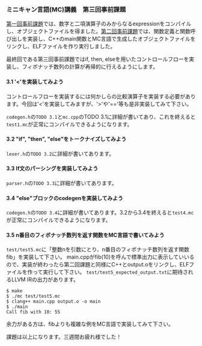 ### ミニキャン言語(MC)講義　第三回事前課題

[第一回事前課題](https://github.com/yamaguchi1024/mc-lang-1/)では、数字と二項演算子のみからなるexpressionをコンパイルし、オブジェクトファイルを得ました。[第二回事前課題](https://github.com/yamaguchi1024/mc-lang-2/)では、関数定義と関数呼び出しを実装し、C++のmain関数とMC言語で生成したオブジェクトファイルをリンクし、ELFファイルを作り実行しました。

最終回である第三回事前課題ではif, then, elseを用いたコントロールフローを実装し、フィボナッチ数列の計算が再帰的に行えるようにします。

#### 3.1 '<'を実装してみよう
コントロールフローを実装するには何かしらの比較演算子を実装する必要があります。今回は'<'を実装してみますが、'>'や'=='等も是非実装してみて下さい。

`codegen.h`の`TODO 3.1`と`mc.cpp`のTODO 3.1に詳細が書いてあり、これを終えると`test1.mc`が正常にコンパイルできるようになります。

#### 3.2 "if", "then", "else"をトークナイズしてみよう
`lexer.h`の`TODO 3.2`に詳細が書いてあります。

#### 3.3 If文のパーシングを実装してみよう
`parser.h`の`TODO 3.3`に詳細が書いてあります。

#### 3.4 "else"ブロックのcodegenを実装してみよう
`codegen.h`の`TODO 3.4`に詳細が書いてあります。3.2から3.4を終えると`test4.mc`が正常にコンパイルできるようになります。

#### 3.5 n番目のフィボナッチ数列を返す関数をMC言語で書いてみよう
`test/test5.mc`に「整数nを引数にとり、n番目のフィボナッチ数列を返す関数fib」を実装して下さい。
main.cppがfib(10)を呼んで標準出力に表示していいるので、実装が終わったら第二回課題と同様にC++とoutput.oをリンクし、ELFファイルを作って実行して下さい。
`test/test5_expected_output.txt`に期待されるLLVM IRの出力があります。
```
$ make
$ ./mc test/test5.mc
$ clang++ main.cpp output.o -o main
$ ./main                     
Call fib with 10: 55
```
余力がある方は、fibよりも複雑な例をMC言語で実装してみて下さい。

課題は以上になります。三週間お疲れ様でした！
